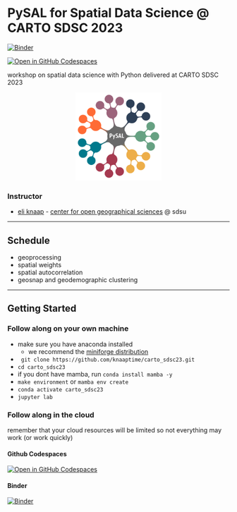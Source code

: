 # PySAL for Spatial Data Science @ CARTO SDSC 2023

[![Binder](https://mybinder.org/badge_logo.svg)](https://mybinder.org/v2/gh/knaaptime/carto_sdsc23/main?urlpath=lab)

[![Open in GitHub Codespaces](https://github.com/codespaces/badge.svg)](https://codespaces.new/knaaptime/carto_sdsc23)

workshop on spatial data science with Python delivered at CARTO SDSC 2023

<p align="center">
<img height=200 src='docs/figs/pysal_logo.png' >
</p>

### Instructor

* [eli knaap](https://knaaptime.com) - [center for open geographical sciences](https://cogs.sdsu.edu) @ sdsu

---

## Schedule

- geoprocessing
- spatial weights
- spatial autocorrelation
- geosnap and geodemographic clustering

---

## Getting Started


### Follow along on your own machine

- make sure you have anaconda installed
    - we recommend the [miniforge distribution](https://github.com/conda-forge/miniforge)
- ` git clone https://github.com/knaaptime/carto_sdsc23.git`
- `cd carto_sdsc23`
- if you dont have mamba, run `conda install mamba -y`
- `make environment` or `mamba env create`
- `conda activate carto_sdsc23`
- `jupyter lab`

### Follow along in the cloud

remember that your cloud resources will be limited so not everything may work (or work quickly)

#### Github Codespaces

[![Open in GitHub Codespaces](https://github.com/codespaces/badge.svg)](https://codespaces.new/knaaptime/pysal_carto_sdss)

#### Binder 
[![Binder](https://mybinder.org/badge_logo.svg)](https://mybinder.org/v2/gh/knaaptime/pysal_carto_sdss/main?urlpath=lab)
